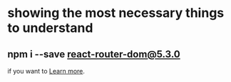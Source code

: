 # showing the most necessary things to understand


## npm i --save react-router-dom@5.3.0
if you want to [Learn more](https://github.com/remix-run/react-router/releases).

